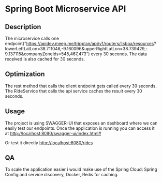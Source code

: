
# Spring Boot Microservice API

## Description

The microservice calls one endpoint("https://apidev.meep.me/tripplan/api/v1/routers/lisboa/resources?
lowerLeftLatLon=38.711046,-9.160096&upperRightLatLon=38.739429,-
9.137115&companyZoneIds=545,467,473") every 30 seconds.
The data received is also cached for 30 seconds.

## Optimization
The rest method that calls the client endpoint gets called every 30 seconds.
The RideService that calls the api service caches the result every 30 seconds.

## Usage
The project is using SWAGGER-UI that exposes an dashboard where we can easily test our endpoints.
Once the application is  running you can access it at 
[http://localhost:8080/swagger-ui/index.html#](http://localhost:8080/swagger-ui/index.html#)

Or test it directly [http://localhost:8080/rides](http://localhost:8080/rides)

## QA
To scale the application easier i would make use of the Spring Cloud: Spring Config and service discovery, Docker, Redis for caching.

